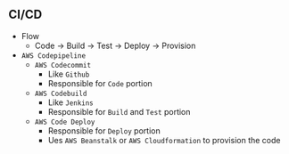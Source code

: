 ## CI/CD

- Flow
  - Code -> Build -> Test -> Deploy -> Provision
- `AWS Codepipeline`
  - `AWS Codecommit`
    - Like `Github`
    - Responsible for `Code` portion
  - `AWS Codebuild`
    - Like `Jenkins`
    - Responsible for `Build` and `Test` portion
  - `AWS Code Deploy`
    - Responsible for `Deploy` portion
    - Ues `AWS Beanstalk` or `AWS Cloudformation` to provision the code
